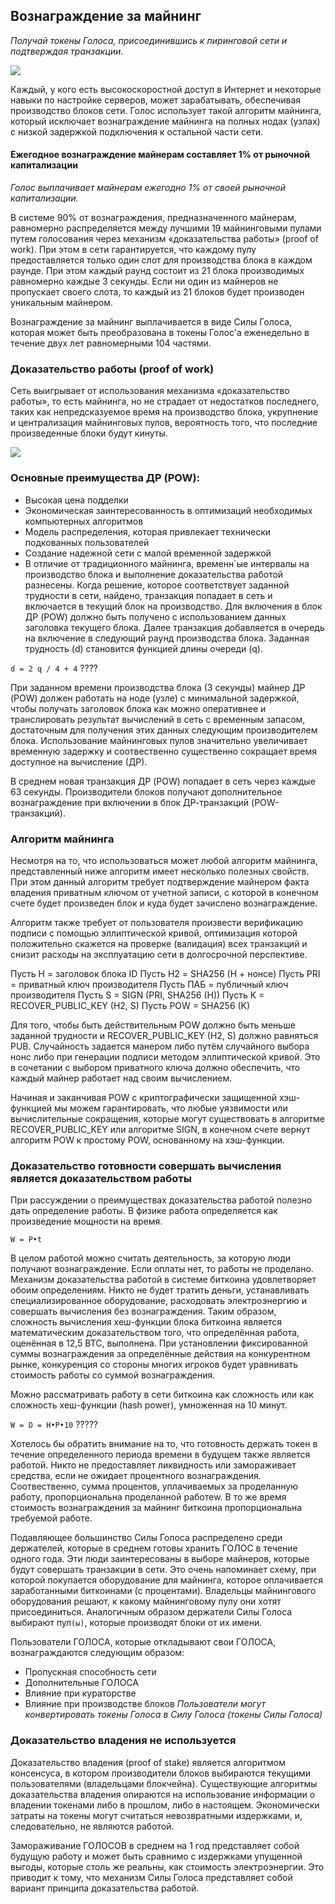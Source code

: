 ## Вознаграждение за майнинг

_Получай токены Голоса, присоединившись к пиринговой сети и подтверждая транзакции._

![](http://static.cyber.fund/statics/images/tmp/pb.jpg)

Каждый, у кого есть высокоскоростной доступ в Интернет и некоторые навыки по настройке серверов, может зарабатывать, обеспечивая производство блоков сети. Голос использует такой алгоритм майнинга, который исключает вознаграждение майнинга на полных нодах (узлах) с низкой задержкой подключения к остальной части сети.

#### Ежегодное вознаграждение майнерам составляет 1% от рыночной капитализации
_Голос выплачивает майнерам ежегодно 1% от своей рыночной капитализации._

В системе 90% от вознаграждения, предназначенного майнерам, равномерно распределяется между лучшими 19 майнинговыми пулами путем голосования через механизм «доказательства работы» (proof of work). При этом в сети гарантируется, что каждому пулу предоставляется только один слот для производства блока в каждом раунде. При этом каждый раунд состоит из 21 блока производимых равномерно каждые 3 секунды. Если ни один из майнеров не пропускает своего слота, то каждый из 21 блоков будет производен уникальным майнером.

Вознаграждение за майнинг выплачивается в виде Силы Голоса, которая может быть преобразована в токены Голос'а еженедельно в течение двух лет равномерными 104 частями.

### Доказательство работы (proof of work)

Сеть выигрывает от использования механизма «доказательство работы», то есть майнинга, но не страдает от недостатков последнего, таких как непредсказуемое время на производство блока, укрупнение и централизация майнинговых пулов, вероятность того, что последние произведенные блоки будут кинуты. 

![](http://vignette4.wikia.nocookie.net/animaniacs/images/0/04/Exercise_wheel.jpg)

### Основные преимущества ДР (POW):

 - Высокая цена подделки
 - Экономическая заинтересованность в оптимизаций необходимых компьютерных алгоритмов
 - Модель распределения, которая привлекает технически подкованных пользователей
 - Создание надежной сети с малой временной задержкой
 - В отличие от традиционного майнинга, временн\`ые интервалы на производство блока и выполнение доказательства работой разнесены. Когда решение, которое соответствует заданной трудности в сети, найдено, транзакция попадает в сеть и включается в текущий блок на производство. Для включения в блок ДР (POW) должно быть получено с использованием данных заголовка текущего блока. Далее транзакция добавляется в очередь на включение в следующий раунд производства блока. Заданная трудность (d) становится функцией длины очереди (q).

`d = 2 q / 4 + 4`
????

При заданном времени производства блока (3 секунды) майнер ДР (POW) должен работать на ноде (узле) с минимальной задержкой, чтобы получать заголовок блока как можно оперативнее и транслировать результат вычислений в сеть с временным запасом, достаточным для получения этих данных следующим производителем блока. Использование майнинговых пулов значительно увеличивает временную задержку и соотвественно существенно сокращает время доступное на вычисление (ДР).

В среднем новая транзакция ДР (POW) попадает в сеть через каждые 63 секунды. Производители блоков получают дополнительное вознаграждение при включении в блок ДР-транзакций (POW-транзакций).

### Алгоритм майнинга

Несмотря на то, что использоваться может любой алгоритм майнинга, представленный ниже алгоритм имеет несколько полезных свойств. При этом данный алгоритм требует подтверждение майнером факта владения приватным ключом от учетной записи, с которой в конечном счете будет произведен блок и куда будет зачислено вознаграждение. 

Алгоритм также требует от пользователя произвести верификацию подписи с помощью эллиптической кривой, оптимизация которой положительно скажется на проверке (валидация) всех транзакций и снизит расходы на эксплуатацию сети в долгосрочной перспективе.

Пусть H = заголовок блока ID
Пусть Н2 = SHA256 (H + нонсе)
Пусть PRI = приватный ключ производителя
Пусть ПАБ = публичный ключ производителя
Пусть S = SIGN (PRI, SHA256 (H))
Пусть K = RECOVER_PUBLIC_KEY (H2, S)
Пусть POW = SHA256 (K)


Для того, чтобы быть действительным POW должно быть меньше заданной трудности и RECOVER_PUBLIC_KEY (H2, S) должно равняться PUB. Случайность задается манером либо путём случайного выбора нонс либо при генерации подписи методом  эллиптической кривой. Это в сочетании с выбором приватного ключа  должно обеспечить, что каждый майнер работает над своим вычислением.

Начиная и заканчивая POW с криптографически защищенной хэш-функцией мы можем гарантировать, что любые уязвимости или вычислительные сокращения, которые могут существовать в алгоритме RECOVER_PUBLIC_KEY или алгоритме SIGN, в конечном счете вернут алгоритм POW к простому POW, основанному на хэш-функции.

### Доказательство готовности совершать вычисления является доказательством работы

При рассуждении о преимуществах доказательства работой полезно дать определение работы. В физике работа определяется как произведение мощности на время.

`W = P•t`

В целом работой можно считать деятельность, за которую люди получают вознаграждение. Если оплаты нет, то работы не проделано. Механизм доказательства работой в системе биткоина удовлетворяет обоим определениям. Никто не будет тратить деньги, устанавливать специализированное оборудование, расходовать электроэнергию и совершать вычисления без вознаграждения. Таким образом, сложность вычисления хеш-функции блока биткоина является математическим доказательством того, что определённая работа, оценённая в 12,5 BTC, выполнена.  При установлении фиксированной суммы вознаграждения за определённые  действия на конкурентном рынке, конкуренция со стороны многих игроков будет уравнивать стоимость работы со суммой вознаграждения.  

Можно рассматривать работу в сети биткоина как сложность или как сложность хеш-функции (hash power), умноженная на 10 минут.

`W = D = H•P•10`
?????

Хотелось бы обратить внимание на то, что готовность держать токен в течение определенного периода времени в будущем также является работой. Никто не предоставляет ликвидность или замораживает средства, если не ожидает процентного вознаграждения. Соотвественно,  сумма процентов, уплачиваемых за проделанную работу, пропорциональна проделанной работеw. В то же время стоимость вознаграждения за майнинг биткоина  пропорциональна требуемой работе.

Подавляющее большинство Силы Голоса распределено среди держателей, которые в среднем готовы хранить ГОЛОС в течение одного года. Эти люди заинтересованы в выборе майнеров, которые будут совершать транзакции в сети. Это очень напоминает схему, при которой покупается оборудование для майнинга, которое оплачивается заработанными биткоинами (с процентами). Владельцы майнингового оборудования решают, к какому майнинговому пулу они хотят присоединиться. Аналогичным образом держатели Силы Голоса выбирают пул`(ы)`, которые производят блоки от их имени.

Пользователи ГОЛОСА, которые откладывают свои ГОЛОСА, вознаграждаются следующим образом:

 - Пропускная способность сети
 - Дополнительные ГОЛОСА
 - Влияние при кураторстве
 - Влияние при производстве блоков
_Пользователи могут конвертировать токены Голоса в Силу Голоса (токены Силы Голоса)_

### Доказательство владения не используется

Доказательство владения (proof of stake) является алгоритмом консенсуса, в котором производители блоков выбираются текущими пользователями (владельцами блокчейна). Существующие алгоритмы доказательства владения опираются на использование информации о владении токенами либо в прошлом, либо в настоящем. Экономически затраты на токены могут считаться невозвратными издержками, и, следовательно, не являются работой.

Замораживание ГОЛОСОВ в среднем на 1 год представляет собой будущую работу и может быть сравнимо с издержками упущенной выгоды, которые столь же реальны, как стоимость электроэнергии. Это приводит к тому, что механизм Силы Голоса представляет собой вариант принципа доказательства работой.

